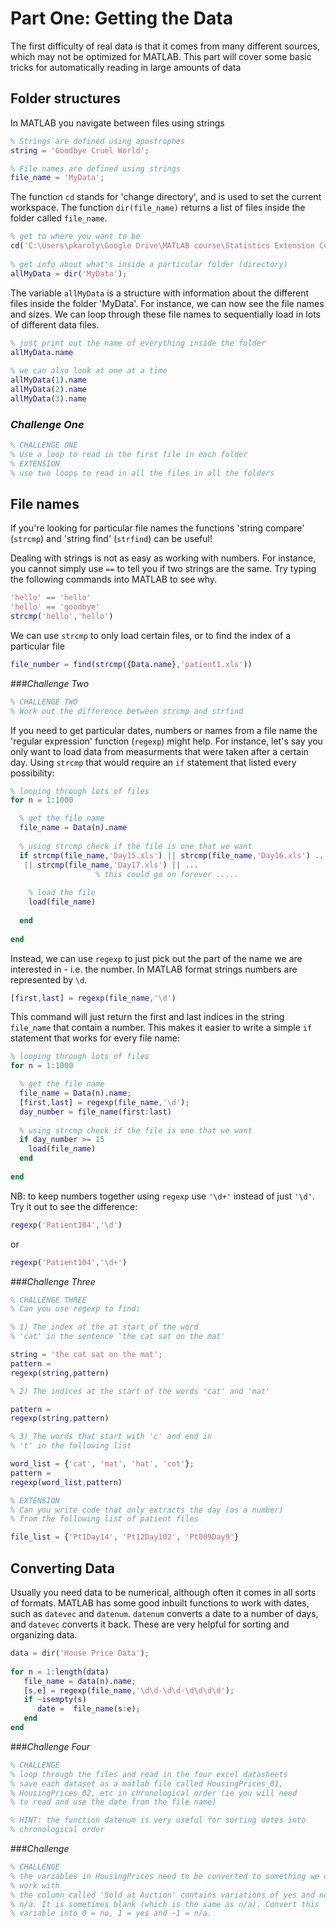 # Part One: Getting the Data
 The first difficulty of real data is that it comes from many different sources, which may not be optimized for MATLAB. This part will cover some basic tricks for automatically reading in large amounts of data

## Folder structures
In MATLAB you navigate between files using strings

```Matlab
% Strings are defined using apostrophes
string = 'Goodbye Cruel World';

% File names are defined using strings
file_name = 'MyData';
```

The function `cd` stands for 'change directory', and is used to set the current workspace. 
The function `dir(file_name)` returns a list of files inside the folder called `file_name`.

```Matlab 
% get to where you want to be
cd('C:\Users\pkaroly\Google Drive\MATLAB course\Statistics Extension Course');
 
% get info about what's inside a particular folder (directory)
allMyData = dir('MyData');
```

The variable `allMyData` is a structure with information about the different files inside the folder 'MyData'. For instance, we can now see the file names and sizes. We can loop through these file names to sequentially load in lots of different data files.

```Matlab 
% just print out the name of everything inside the folder
allMyData.name
 
% we can also look at one at a time
allMyData(1).name
allMyData(2).name
allMyData(3).name
```


### *Challenge One*
```Matlab 
% CHALLENGE ONE
% Use a loop to read in the first file in each folder
% EXTENSION
% use two loops to read in all the files in all the folders
```


## File names

If you're looking for particular file names the functions 'string compare' (`strcmp`) and 'string find' (`strfind`) can be useful!

Dealing with strings is not as easy as working with numbers. For instance, you cannot simply use `==` to tell you if two strings are the same. Try typing the following commands into MATLAB to see why.

```Matlab
'hello' == 'hello'
'hello' == 'goodbye'
strcmp('hello','hello')
```

We can use `strcmp` to only load certain files, or to find the index of a particular file
```Matlab
file_number = find(strcmp({Data.name},'patient1.xls'))
```


###*Challenge Two*
``` matlab
% CHALLENGE TWO
% Work out the difference between strcmp and strfind
```

If you need to get particular dates, numbers or names from a file name the 'regular expression' function (`regexp`) might help. For instance, let's say you only want to load data from measurments that were taken after a certain day. Using `strcmp` that would require an `if` statement that listed every possibility:


```Matlab
% looping through lots of files
for n = 1:1000

  % get the file name
  file_name = Data(n).name
  
  % using strcmp check if the file is one that we want
  if strcmp(file_name,'Day15.xls') || strcmp(file_name,'Day16.xls') ...
   || strcmp(file_name,'Day17.xls') || ... 
                   % this could go on forever .....
    
    % load the file
    load(file_name)
    
  end
  
end
```

Instead, we can use `regexp` to just pick out the part of the name we are interested in  - i.e. the number. In MATLAB format strings numbers are represented by `\d`.
```Matlab
[first,last] = regexp(file_name,'\d')
```
This command will just return the first and last indices in the string `file_name` that contain a number. This makes it easier to write a simple `if` statement that works for every file name:

```Matlab
% looping through lots of files
for n = 1:1000

  % get the file name
  file_name = Data(n).name;
  [first,last] = regexp(file_name,'\d');
  day_number = file_name(first:last)
  
  % using strcmp check if the file is one that we want
  if day_number >= 15
    load(file_name)
  end
  
end
```
NB: to keep numbers together using `regexp` use `'\d+'` instead of just `'\d'`. Try it out to see the difference:

```Matlab
regexp('Patient104','\d')
```
 or
```Matlab
regexp('Patient104','\d+')
```

###*Challenge Three*
```Matlab
% CHALLENGE THREE
% Can you use regexp to find:

% 1) The index at the at start of the word
% 'cat' in the sentence 'the cat sat on the mat'

string = 'the cat sat on the mat';
pattern = 
regexp(string,pattern)

% 2) The indices at the start of the words 'cat' and 'mat'

pattern = 
regexp(string,pattern)

% 3) The words that start with 'c' and end in 
% 't' in the following list

word_list = {'cat', 'mat', 'hat', 'cot'};
pattern = 
regexp(word_list,pattern)

% EXTENSION
% Can you write code that only extracts the day (as a number)
% from the following list of patient files

file_list = {'Pt1Day14', 'Pt12Day102', 'Pt009Day9'}
```

## Converting Data

Usually you need data to be numerical, although often it comes in all sorts of formats. MATLAB has some good inbuilt functions to work with dates, such as `datevec` and `datenum`. `datenum` converts a date to a number of days, and `datevec` converts it back. These are very helpful for sorting and organizing data.

```Matlab
data = dir('House Price Data');
 
for n = 1:length(data)
   file_name = data(n).name;
   [s,e] = regexp(file_name,'\d\d-\d\d-\d\d\d\d');
   if ~isempty(s)
      date =  file_name(s:e);
   end
end
```

###*Challenge Four*

```Matlab
% CHALLENGE
% loop through the files and read in the four excel datasheets
% save each dataset as a matlab file called HousingPrices_01,
% HousingPrices_02, etc in chronological order (ie you will need
% to read and use the date from the file name)

% HINT: the function datenum is very useful for sorting dates into
% chronological order
```


###*Challenge*
```matlab
% CHALLENGE
% the variables in HousingPrices need to be converted to something we can
% work with
% the column called 'Sold at Auction' contains variations of yes and no and
% n/a. It is sometimes blank (which is the same as n/a). Convert this
% variable into 0 = no, 1 = yes and -1 = n/a.
```
